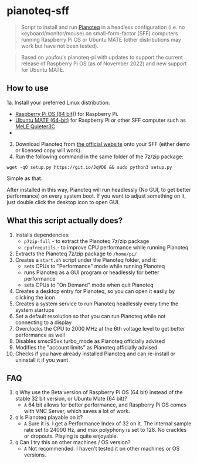 # pianoteq-sff

> Script to install and run [Pianoteq](https://pianoteq.com/) in a headless configuration (i.e. no keyboard/monitor/mouse) on small-form-factor (SFF) computers running Raspberry Pi OS or Ubuntu MATE (other distributions may work but have not been tested).

> Based on youfou's pianoteq-pi with updates to support the current release of Raspberry Pi OS (as of November 2022) and new support for Ubuntu MATE.

## How to use

1a. Install your preferred Linux distribution:
   - [Raspberry Pi OS (64 bit)](https://downloads.raspberrypi.org/raspios_arm64/images/)) for Raspberry Pi.
   - [Ubuntu MATE (64-bit)](https://ubuntu-mate.org/download/) for Raspberry Pi or other SFF computer such as [MeLE Quieter3C](https://ww.amazon.com/gp/product/B0B765VF84)
   - 
3. Download Pianoteq from [the official website](https://pianoteq.com/) onto your SFF (either demo or licensed copy will work).
4. Run the following command in the same folder of the 7z/zip package:
```shell
wget -qO setup.py https://git.io/JqVD6 && sudo python3 setup.py
```
Simple as that.

After installed in this way, Pianoteq will run headlessly (No GUI, to get better performance) on every system boot.
If you want to adjust something on it, just double click the desktop icon to open GUI.

## What this script actually does?

1. Installs dependencies:
   - `p7zip-full` - to extract the Pianoteq 7z/zip package
   - `cpufrequtils` - to improve CPU performance while running Pianoteq
2. Extracts the Pianoteq 7z/zip package to `/home/pi/`
3. Creates a `start.sh` script under the Pianoteq folder, and it:
   - sets CPUs to "Performance" mode while running Pianoteq
   - runs Pianoteq as a GUI program or headlessly for better performance 
   - sets CPUs to "On Demand" mode when quit Pianoteq
4. Creates a desktop entry for Pianoteq, so you can open it easily by clicking the icon
5. Creates a system service to run Pianoteq headlessly every time the system startups
6. Set a default resolution so that you can run Pianoteq while not connecting to a display
7. Overclocks the CPU to 2000 MHz at the 6th voltage level to get better performance as well
8. Disables smsc95xx.turbo_mode as Pianoteq officially advised
9. Modifies the "account limits" as Pianoteq officially advised
10. Checks if you have already installed Pianoteq and can re-install or uninstall it if you want

## FAQ

1. `Q` Why use the Beta version of Raspberry Pi OS (64 bit) instead of the stable 32 bit version, or Ubuntu Mate (64 bit)?
    - `A` 64 bit allows for better performance, and Raspberry Pi OS comes with VNC Server, which saves a lot of work.
2. `Q` Is Pianoteq playable on it?
    - `A` Sure it is. I get a Performance Index of 32 on it. The internal sample rate set to 24000 Hz, and max polyphony is set to 128. No crackles or dropouts. Playing is quite enjoyable.
3. `Q` Can I try this on other machines / OS version?
    - `A` Not recommended. I haven't tested it on other machines or OS versions.
